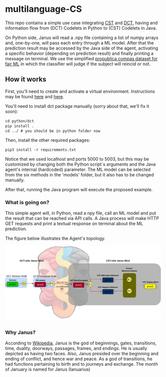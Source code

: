# multilanguage-CS

This repo contains a simple use case integrating [CST](https://github.com/CST-Group/cst) and [DCT](https://github.com/wandgibaut/dct), having and information flow from (DCT) Codelets in Python to (CST) Codelets in Java.


On Python side, Janus will read a .npy file containing a list of numpy arrays and, one-by-one, will pass each entry through a ML model. After that the prediction result may be accessed by the Java side of the agent, activating a specific behavior (depending on prediction result) and finally printing a message on terminal. We use the simplified [propublica compas dataset for fair ML](https://github.com/adebayoj/fairml/blob/master/doc/example_notebooks/propublica_data_for_fairml.csv) in which the classifier will judge if the subject will reincid or not.
 
 ## How it works

First, you'll need to create and activate a virtual environment. Instructions may be found [here](https://docs.python.org/3/tutorial/venv.html) and [here](https://www.freecodecamp.org/news/how-to-setup-virtual-environments-in-python/).

You'll need to install dct package manually (sorry about that, we'll fix it soon):

    cd python/dct
    pip install .
    cd ../ # you should be in python folder now

Then, install the other required packages:

    pip3 install -r requirements.txt

Notice that we used localhost and ports 5000 to 5003, but this may be customized by changing both the Python script`s arguments and the Java agent's internal (hardcoded) parameter. The ML model can be selected from the six methods in the 'models' folder, but it also has to be changed manually.

After that, running the Java program will execute the proposed example.


### What is going on?

This simple agent will, in Python, read a npy file, call an ML model and put the result that can be reached via API calls. A Java process will make HTTP GET requests and print a textual response on terminal about the ML prediction.

The figure below illustrates the Agent's topology.


![Janus](img/janus_mind.png)


### Why Janus?

According to [Wikipedia](https://en.wikipedia.org/wiki/Janus), Janus is the god of beginnings, gates, transitions, time, duality, doorways, passages, frames, and endings. He is usually depicted as having two faces. Also, Janus presided over the beginning and ending of conflict, and hence war and peace. As a god of transitions, he had functions pertaining to birth and to journeys and exchange. The month of January is named for Janus (Ianuarius)